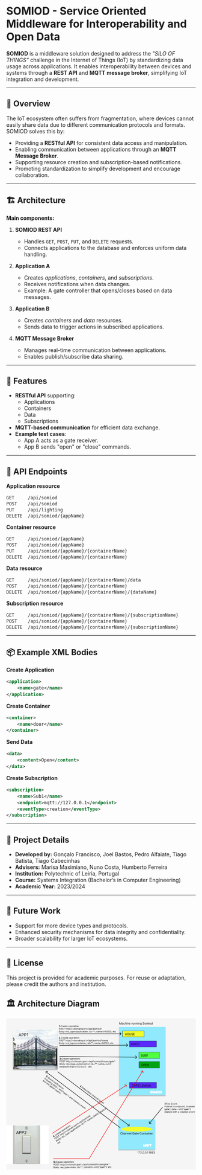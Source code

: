
# SOMIOD - Service Oriented Middleware for Interoperability and Open Data

**SOMIOD** is a middleware solution designed to address the *"SILO OF THINGS"* challenge in the Internet of Things (IoT) by standardizing data usage across applications. It enables interoperability between devices and systems through a **REST API** and **MQTT message broker**, simplifying IoT integration and development.

---

## 📜 Overview

The IoT ecosystem often suffers from fragmentation, where devices cannot easily share data due to different communication protocols and formats. SOMIOD solves this by:

- Providing a **RESTful API** for consistent data access and manipulation.
- Enabling communication between applications through an **MQTT Message Broker**.
- Supporting resource creation and subscription-based notifications.
- Promoting standardization to simplify development and encourage collaboration.

---

## 🏗 Architecture

**Main components:**
1. **SOMIOD REST API**
   - Handles `GET`, `POST`, `PUT`, and `DELETE` requests.
   - Connects applications to the database and enforces uniform data handling.

2. **Application A**
   - Creates *applications*, *containers*, and *subscriptions*.
   - Receives notifications when data changes.
   - Example: A gate controller that opens/closes based on data messages.

3. **Application B**
   - Creates *containers* and *data* resources.
   - Sends data to trigger actions in subscribed applications.

4. **MQTT Message Broker**
   - Manages real-time communication between applications.
   - Enables publish/subscribe data sharing.

---

## 🚀 Features

- **RESTful API** supporting:
  - Applications
  - Containers
  - Data
  - Subscriptions
- **MQTT-based communication** for efficient data exchange.
- **Example test cases**:
  - App A acts as a gate receiver.
  - App B sends "open" or "close" commands.

---

## 📡 API Endpoints

**Application resource**
```http
GET     /api/somiod
POST    /api/somiod
PUT     /api/lighting
DELETE  /api/somiod/{appName}
```

**Container resource**
```http
GET     /api/somiod/{appName}
POST    /api/somiod/{appName}
PUT     /api/somiod/{appName}/{containerName}
DELETE  /api/somiod/{appName}/{containerName}
```

**Data resource**
```http
GET     /api/somiod/{appName}/{containerName}/data
POST    /api/somiod/{appName}/{containerName}
DELETE  /api/somiod/{appName}/{containerName}/{dataName}
```

**Subscription resource**
```http
GET     /api/somiod/{appName}/{containerName}/{subscriptionName}
POST    /api/somiod/{appName}/{containerName}
DELETE  /api/somiod/{appName}/{containerName}/{subscriptionName}
```

---

## 📦 Example XML Bodies

**Create Application**
```xml
<application>
    <name>gate</name>
</application>
```

**Create Container**
```xml
<container>
    <name>door</name>
</container>
```

**Send Data**
```xml
<data>
    <content>Open</content>
</data>
```

**Create Subscription**
```xml
<subscription>
    <name>Sub1</name>
    <endpoint>mqtt://127.0.0.1</endpoint>
    <eventType>creation</eventType>
</subscription>
```

---

## 📅 Project Details

- **Developed by:** Gonçalo Francisco, Joel Bastos, Pedro Alfaiate, Tiago Batista, Tiago Cabecinhas
- **Advisers:** Marisa Maximiano, Nuno Costa, Humberto Ferreira
- **Institution:** Polytechnic of Leiria, Portugal
- **Course:** Systems Integration (Bachelor’s in Computer Engineering)
- **Academic Year:** 2023/2024

---

## 🔮 Future Work

- Support for more device types and protocols.
- Enhanced security mechanisms for data integrity and confidentiality.
- Broader scalability for larger IoT ecosystems.

---

## 📄 License

This project is provided for academic purposes. For reuse or adaptation, please credit the authors and institution.

## 🏛️ Architecture Diagram

![Architecture Diagram](architecture.png)